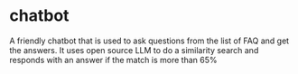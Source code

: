 # chatbot
A friendly chatbot that is used to ask questions from the list of FAQ and get the answers. It uses open source LLM to do a similarity search and responds with an answer if the match is more than 65%
